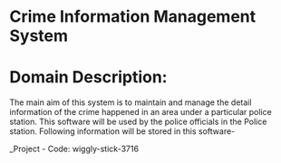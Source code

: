# Crime Information Management System

 # Domain Description:
 The main aim of this system is to maintain and manage the detail information of the crime happened in  an  area under a particular police station. This software will be used by the police officials in the Police station. Following information will be stored in this software-

_Project - Code: wiggly-stick-3716

